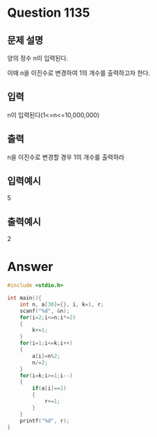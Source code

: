 Question 1135
==================
문제 설명
------------------
양의 정수 n이 입력된다.

이때 n을 이진수로 변경하여 1의 개수를 출력하고자 한다.

입력
------------------
n이 입력된다(1<=n<=10,000,000)

출력
------------------
n을 이진수로 변경할 경우 1의 개수를 출력하라

입력예시
------------------
5

출력예시
------------------
2

Answer
==================
```cpp
#include <stdio.h>

int main(){
    int n, a[30]={}, i, k=1, r;
    scanf("%d", &n);
    for(i=2;i<=n;i*=2)
    {
        k+=1;
    }
    for(i=1;i<=k;i++)
    {
        a[i]=n%2;
        n/=2;
    }
    for(i=k;i>=1;i--)
    {
        if(a[i]==1)
        {
            r+=1;
        }
    }
    printf("%d", r);
}
```
